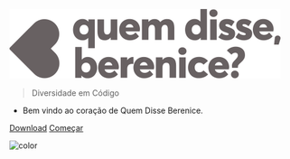 ![logo](_media/logo.svg)

> Diversidade em Código

- Bem vindo ao coração de Quem Disse Berenice.

[Download](https://bitbucket.org/grupoboticario/qdb-ecomm/)
[Começar](/install/)

<!-- background color -->

![color](#f5f5f5)
